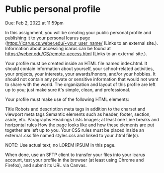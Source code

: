 # Public personal profile

Due: Feb 2, 2022 at 11:59pm

In this assignment, you will be creating your public personal profile and publishing it to your personal Icarus page (https://icarus.cs.weber.edu/~your_user_name/ (Links to an external site.). Information about accessing icarus can be found at https://weber.edu/CS/remote-access.html (Links to an external site.).

Your profile must be created inside an HTML file named index.html. It should contain information about yourself, your school-related activities, your projects, your interests, your awards/honors, and/or your hobbies. It should not contain any private or sensitive information that would not want to share with the world. The organization and layout of this profile are left up to you; just make sure it's simple, clean, and professional.

Your profile must make use of the following HTML elements:

Title
Robots and description meta tags in addition to the charset and viewport meta tags
Semantic elements such as header, footer, section, aside, etc.
Paragraphs
Headings
Lists
Images; at least one
Line breaks and horizontal rules
How the page looks like and how these elements are put together are left up to you. Your CSS rules must be placed inside an external .css file named styles.css and linked to your .html file(s).

NOTE: Use actual text; no LOREM IPSUM in this page.

When done, use an SFTP client to transfer your files into your icarus account, test your profile in the browser (at least using Chrome and Firefox), and submit its URL via Canvas.
